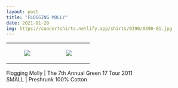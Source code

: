 ```yaml
---
layout: post
title: "FLOGGING MOLLY"
date: 2021-01-28
img: https://concertshirts.netlify.app/shirts/0390/0390-01.jpg
---
```




<table style="width:100%;"><tr><td style="vertical-align:top;">
      <figure class="tmblr-full" data-orig-height="2048" data-orig-width="1365" data-orig-src="https://concertshirts.netlify.app/shirts/0390/0390-01.jpg"><img src="https://64.media.tumblr.com/a260d06a0c482dc926c96b209e087b08/a0cceb796a144e1e-b8/s540x810/e3880ca090845341b836ab5cdbe3beb723d76db4.jpg" data-orig-height="2048" data-orig-width="1365" data-orig-src="https://concertshirts.netlify.app/shirts/0390/0390-01.jpg"/></figure></td>
    <td style="vertical-align:top;">
      <figure class="tmblr-full" data-orig-height="2048" data-orig-width="1365" data-orig-src="https://concertshirts.netlify.app/shirts/0390/0390-02.jpg"><img src="https://64.media.tumblr.com/5a7fca55c9ada1edc9aeecb4843125ba/a0cceb796a144e1e-21/s540x810/8a533fd0c5698d402965e46a44c626844b64382b.jpg" data-orig-height="2048" data-orig-width="1365" data-orig-src="https://concertshirts.netlify.app/shirts/0390/0390-02.jpg"/></figure></td>
  </tr></table><p>
  Flogging Molly | The 7th Annual Green 17 Tour 2011<br/>SMALL | Preshrunk 100% Cotton
</p>
